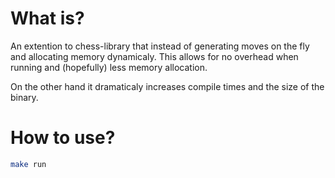 # What is?

An extention to chess-library that instead of generating moves on the fly and allocating memory dynamicaly. This allows for no overhead when running and (hopefully) less memory allocation.

On the other hand it dramaticaly increases compile times and the size of the binary.

# How to use?

```bash
make run
```